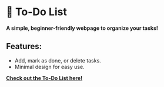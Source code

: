 # 📝 To-Do List  

**A simple, beginner-friendly webpage to organize your tasks!**  

## Features:  
- Add, mark as done, or delete tasks.  
- Minimal design for easy use.  

**[Check out the To-Do List here!](https://to-do-list-peach-kappa.vercel.app/)** 
